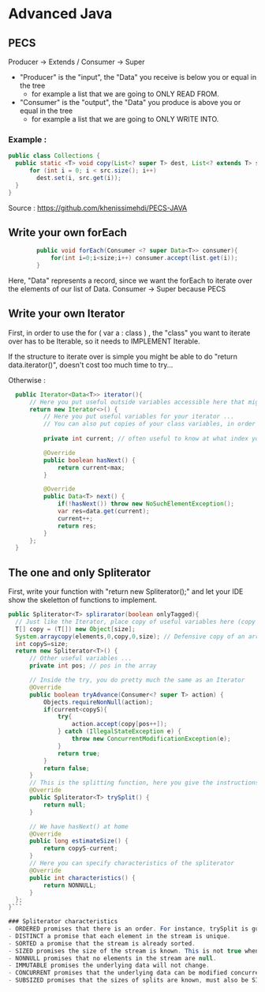 # Advanced Java

## PECS
Producer -> Extends / Consumer -> Super

- "Producer" is the "input", the "Data" you receive is below you or equal in the tree
  - for example a list that we are going to ONLY READ FROM. 
- "Consumer" is the "output", the "Data" you produce is above you or equal in the tree
  - for example a list that we are going to ONLY WRITE INTO.

### Example : 
```java
public class Collections { 
  public static <T> void copy(List<? super T> dest, List<? extends T> src) {
      for (int i = 0; i < src.size(); i++) 
        dest.set(i, src.get(i)); 
  } 
}
```

Source : https://github.com/khenissimehdi/PECS-JAVA


## Write your own forEach
```java
        public void forEach(Consumer <? super Data<T>> consumer){
            for(int i=0;i<size;i++) consumer.accept(list.get(i));
        }
```
Here, "Data<T>" represents a record, since we want the forEach to iterate over the elements of our list of Data<T>.
Consumer -> Super because PECS 

  
## Write your own Iterator 
  
First, in order to use the for ( var a : class ) , the "class" you want to iterate over has to be Iterable, so it needs to IMPLEMENT Iterable<The data you want to iterate over>.
  
  
If the structure to iterate over is simple you might be able to do "return data.iterator()", doesn't cost too much time to try...
  
  
Otherwise : 
```java
  public Iterator<Data<T>> iterator(){
      // Here you put useful outside variables accessible here that might be useful IN the iterator...
      return new Iterator<>() {
          // Here you put useful variables for your iterator ...
          // You can also put copies of your class variables, in order for the iterator to only see a snapshot of the class
  
          private int current; // often useful to know at what index you are  

          @Override
          public boolean hasNext() {
              return current<max; 
          }

          @Override
          public Data<T> next() {
              if(!hasNext()) throw new NoSuchElementException();
              var res=data.get(current);
              current++;
              return res;
          }
      };
  }
  ```
  
  
## The one and only Spliterator
  
  First, write your function with "return new Spliterator<T>();" and let your IDE show the skeletton of functions to implement.
  

  ```java
  public Spliterator<T> splirarator(boolean onlyTagged){
    // Just like the Iterator, place copy of useful variables here (copy in order to have a snapshot instead of real time data)
    T[] copy = (T[]) new Object[size];
    System.arraycopy(elements,0,copy,0,size); // Defensive copy of an array
    int copyS=size;
    return new Spliterator<T>() {
        // Other useful variables ...
        private int pos; // pos in the array

        // Inside the try, you do pretty much the same as an Iterator
        @Override
        public boolean tryAdvance(Consumer<? super T> action) {
            Objects.requireNonNull(action);
            if(current<copyS){
                try{
                    action.accept(copy[pos++]);
                } catch (IllegalStateException e) {
                    throw new ConcurrentModificationException(e);
                }
                return true;
            }
            return false;
        }
        // This is the splitting function, here you give the instructions which to follow to separate the iterator into two instances
        @Override
        public Spliterator<T> trySplit() {
            return null;
        }

        // We have hasNext() at home
        @Override 
        public long estimateSize() {
            return copyS-current;
        }
        // Here you can specify characteristics of the spliterator 
        @Override
        public int characteristics() {
            return NONNULL;
        }
    };
}```

### Spliterator characteristics 
- ORDERED promises that there is an order. For instance, trySplit is guaranteed to give a prefix of elements.
- DISTINCT a promise that each element in the stream is unique.
- SORTED a promise that the stream is already sorted.
- SIZED promises the size of the stream is known. This is not true when a call to iterate generates the stream.
- NONNULL promises that no elements in the stream are null.
- IMMUTABLE promises the underlying data will not change.
- CONCURRENT promises that the underlying data can be modified concurrently. Must not also be IMMUTABLE.
- SUBSIZED promises that the sizes of splits are known, must also be SIZED.

